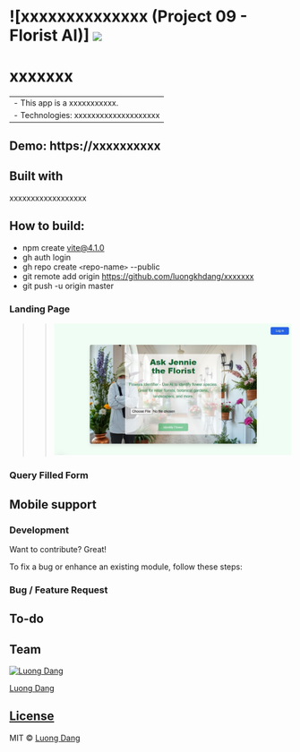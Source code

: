 # ![xxxxxxxxxxxxxx (Project 09 - Florist AI)]  ![](https://github.com/luongkhdang/Project-9--Flowers-TypeScript-Shadeui-NyckelAI/blob/master/demo-gif.gif)

# xxxxxxx

<table>
<tr>
<td>
  - This app is a xxxxxxxxxxx.
 </td>
</tr>
<tr>
<td>
  - Technologies: xxxxxxxxxxxxxxxxxxxx
 </td>
</tr>
</table>

## Demo: https://xxxxxxxxxx

## Built with

xxxxxxxxxxxxxxxxxx

## How to build:

- npm create vite@4.1.0
- gh auth login
- gh repo create `<`repo-name`>` --public
- git remote add origin https://github.com/luongkhdang/xxxxxxx
- git push -u origin master

### Landing Page

> > ![](demo.JPG)

### Query Filled Form


## Mobile support

### Development

Want to contribute? Great!

To fix a bug or enhance an existing module, follow these steps:

### Bug / Feature Request

## To-do

## Team

[![Luong Dang](https://avatars.githubusercontent.com/luongkhdang?v=2&s=100)](https://github.com/luongkhdang)

[Luong Dang](https://github.com/luongkhdang)

## [License](https://github.com/luongkhdang/xxxxx/LICENSE.md)

MIT © [Luong Dang ](https://github.com/luongkhdang)
